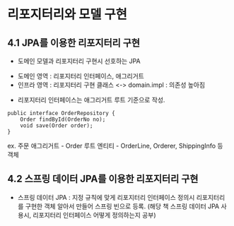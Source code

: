 # 리포지터리와 모델 구현

## 4.1 JPA를 이용한 리포지터리 구현

* 도메인 모델과 리포지터리 구현시 선호하는 JPA

- 도메인 영역 : 리포지터리 인터페이스, 애그리거트
- 인프라 영역 : 리포지터리 구현 클래스 <-> domain.impl : 의존성 높아짐


* 리포지터리 인터페이스는 애그리거트 루트 기준으로 작성.
```
public interface OrderRepository {
	Order findById(OrderNo no);
	void save(Order order);
}
```
ex. 주문 애그리거트
	- Order 루트 엔티티
	- OrderLine, Orderer, ShippingInfo 등 객체

## 4.2 스프링 데이터 JPA를 이용한 리포지터리 구현

* 스프링 데이터 JPA : 지정 규칙에 맞게 리포지터리 인터페이스 정의시 리포지터리를 구현한 객체 알아서 만들어 스프링 빈으로 등록.
	(해당 책 스프링 데이터 JPA 사용시, 리포지터리 인터페이스 어떻게 정의하는지 공부)

